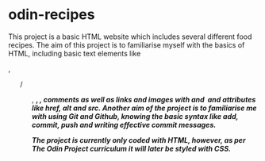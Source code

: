 # odin-recipes

This project is a basic HTML website which includes several different food recipes. 
The aim of this project is to familiarise myself with the basics of HTML, including basic text elements like <p>, <h> <ul>/<ol>, <strong>, <em>, comments as well as links and images with <a> and <img> and attributes like href, alt and src. 
Another aim of the project is to familiarise me with using Git and Github, knowing the basic syntax like add, commit, push and writing effective commit messages. 

The project is currently only coded with HTML, however, as per The Odin Project curriculum it will later be styled with CSS. 

